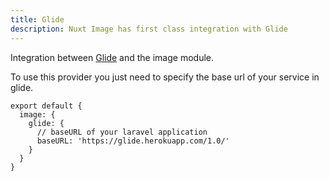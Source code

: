 ```yaml
---
title: Glide
description: Nuxt Image has first class integration with Glide
---
```


Integration between [Glide](https://glide.thephpleague.com/) and the image module.

To use this provider you just need to specify the base url of your service in glide.

```js{}[nuxt.config.js]
export default {
  image: {
    glide: {
      // baseURL of your laravel application
      baseURL: 'https://glide.herokuapp.com/1.0/'
    }
  }
}
```
